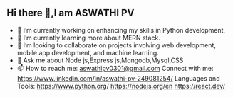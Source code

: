 ## Hi there 👋,I am ASWATHI PV


- 🔭 I’m currently working on enhancing my skills in Python development.
- 🌱 I’m currently learning more about MERN stack.
- 👯 I’m looking to collaborate on projects involving web development, mobile app development, and machine learning.
- 💬 Ask me about Node js,Express js,Mongodb,Mysql,CSS
- 📫 How to reach me: aswathipv0301@gmail.com
Connect with me:
https://www.linkedin.com/in/aswathi-pv-249081254/
Languages and Tools:
https://www.python.org/
https://nodejs.org/en
https://react.dev/
